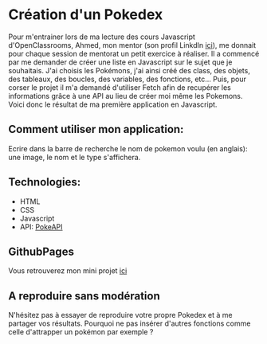 # Création d'un Pokedex

 Pour m'entrainer lors de ma lecture des cours Javascript d'OpenClassrooms, Ahmed, mon mentor (son profil LinkdIn [ici](https://www.linkedin.com/in/ahmedseneina/)), me donnait pour chaque session de mentorat un petit exercice à réaliser.
 Il a commencé par me demander de créer une liste en Javascript sur le sujet que je souhaitais. J'ai choisis les Pokémons, j'ai ainsi créé des class, des objets, des tableaux, des boucles, des variables, des fonctions, etc...
 Puis, pour corser le projet il m'a demandé d'utiliser Fetch afin de recupérer les informations grâce à une API au lieu de créer moi même les Pokemons. 
 Voici donc le résultat de ma première application en Javascript.
 
## Comment utiliser mon application:

Ecrire dans la barre de recherche le nom de pokemon voulu (en anglais): une image, le nom et le type s'affichera.

## Technologies:

* HTML
* CSS
* Javascript
* API: [PokeAPI](https://pokeapi.co)

## GithubPages

Vous retrouverez mon mini projet [ici](https://cynthiacrn.github.io/Mon_Pokedex/)

## A reproduire sans modération

N'hésitez pas à essayer de reproduire votre propre Pokedex et à me partager vos résultats. Pourquoi ne pas insérer d'autres fonctions comme celle d'attrapper un pokémon par exemple ?
